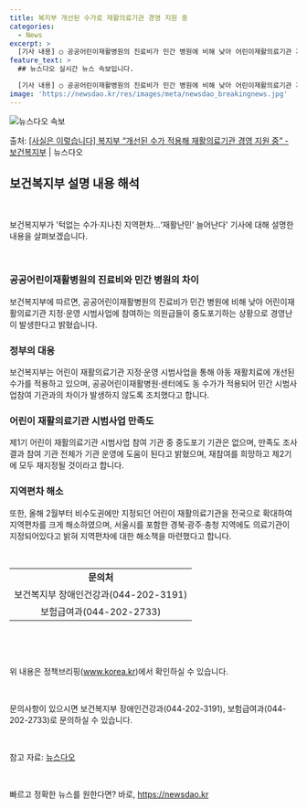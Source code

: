 ```yaml
---
title: 복지부 개선된 수가로 재활의료기관 경영 지원 중
categories:
  - News
excerpt: >
  [기사 내용] ○ 공공어린이재활병원의 진료비가 민간 병원에 비해 낮아 어린이재활의료기관 지정운영 시범사업에 …
feature_text: >
  ## 뉴스다오 실시간 뉴스 속보입니다.

  [기사 내용] ○ 공공어린이재활병원의 진료비가 민간 병원에 비해 낮아 어린이재활의료기관 지정운영 시범사업에 …
image: 'https://newsdao.kr/res/images/meta/newsdao_breakingnews.jpg'
---
```


![뉴스다오 속보](https://newsdao.kr/res/images/meta/newsdao_breakingnews.jpg)

<p>출처: <a href="https://newsdao.kr/3464" rel="dofollow">[사실은 이렇습니다] 복지부 “개선된 수가 적용해 재활의료기관 경영 지원 중” - 보건복지부</a> | 뉴스다오</p>

<h2 data-ke-size="size26">보건복지부 설명 내용 해석</h2>
<p data-ke-size="size16">&nbsp;</p>보건복지부가 '턱없는 수가·지나친 지역편차…‘재활난민’ 늘어난다' 기사에 대해 설명한 내용을 살펴보겠습니다.<p data-ke-size="size16">&nbsp;</p>

<h3>공공어린이재활병원의 진료비와 민간 병원의 차이</h3>
<p data-ke-size="size16">보건복지부에 따르면, 공공어린이재활병원의 진료비가 민간 병원에 비해 낮아 어린이재활의료기관 지정·운영 시범사업에 참여하는 의원급들이 중도포기하는 상황으로 경영난이 발생한다고 밝혔습니다.</p>

<h3>정부의 대응</h3>
<p data-ke-size="size16">보건복지부는 어린이 재활의료기관 지정·운영 시범사업을 통해 아동 재활치료에 개선된 수가를 적용하고 있으며, 공공어린이재활병원·센터에도 동 수가가 적용되어 민간 시범사업참여 기관과의 차이가 발생하지 않도록 조치했다고 합니다.</p>

<h3>어린이 재활의료기관 시범사업 만족도</h3>
<p data-ke-size="size16">제1기 어린이 재활의료기관 시범사업 참여 기관 중 중도포기 기관은 없으며, 만족도 조사 결과 참여 기관 전체가 기관 운영에 도움이 된다고 밝혔으며, 재참여를 희망하고 제2기에 모두 재지정될 것이라고 합니다.</p>

<h3>지역편차 해소</h3>
<p data-ke-size="size16">또한, 올해 2월부터 비수도권에만 지정되던 어린이 재활의료기관을 전국으로 확대하여 지역편차를 크게 해소하였으며, 서울시를 포함한 경북·광주·충청 지역에도 의료기관이 지정되어있다고 밝혀 지역편차에 대한 해소책을 마련했다고 합니다.</p>
<p data-ke-size="size16">&nbsp;</p>
<table>
  <tbody>
    <tr>
      <td style="text-align: center; height: 17px;"><b>문의처</b></td>
    </tr>
    <tr>
      <td style="text-align: center; height: 17px;">보건복지부 장애인건강과(044-202-3191)</td>
    </tr>
    <tr>
      <td style="text-align: center; height: 17px;">보험급여과(044-202-2733)</td>
    </tr>
  </tbody>
</table>
<p data-ke-size="size16">&nbsp;</p>
<p data-ke-size="size16">&nbsp;</p>위 내용은 정책브리핑(<a href="www.korea.kr">www.korea.kr</a>)에서 확인하실 수 있습니다.<p data-ke-size="size16">&nbsp;</p>
<p data-ke-size="size16">문의사항이 있으시면 보건복지부 장애인건강과(044-202-3191), 보험급여과(044-202-2733)로 문의하실 수 있습니다.</p>
<p data-ke-size="size16">&nbsp;</p>
<p data-ke-size="size16">참고 자료: <a href="https://newsdao.kr/3464">뉴스다오</a></p>
<p data-ke-size="size16">&nbsp;</p> 

빠르고 정확한 뉴스를 원한다면? 바로, <a href="https://newsdao.kr" rel="dofollow">https://newsdao.kr</a>



